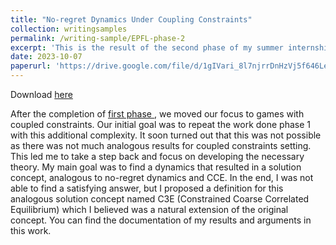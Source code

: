 ```yaml
---
title: "No-regret Dynamics Under Coupling Constraints"
collection: writingsamples
permalink: /writing-sample/EPFL-phase-2
excerpt: 'This is the result of the second phase of my summer internship @ EPFL.'
date: 2023-10-07
paperurl: 'https://drive.google.com/file/d/1gIVari_8l7njrrDnHzVj5f646LeS0vvn/view?usp=drive_link'
---
```


Download <a href="https://drive.google.com/file/d/1gIVari_8l7njrrDnHzVj5f646LeS0vvn/view?usp=drive_link">here</a>

After the completion of
<a href="http://localhost:4000/writing-sample/EPFL-phase-1" rel="permalink">
first phase </a>,
we moved our focus to games with coupled constraints. Our initial goal was to
repeat the work done phase 1 with this additional complexity. It soon turned out
that this was not possible as there was not much analogous results for coupled 
constraints setting. This led me to take a step back and focus on developing the
necessary theory. My main goal was to find a dynamics that resulted in a 
solution concept,
analogous to no-regret dynamics and CCE. In the end, I was not able to find
a satisfying answer, but I proposed a definition for this analogous solution concept
named C3E (Constrained Coarse Correlated Equilibrium) which I believed was a natural
extension of the original concept. You can find the documentation of my results
and arguments in this work.
